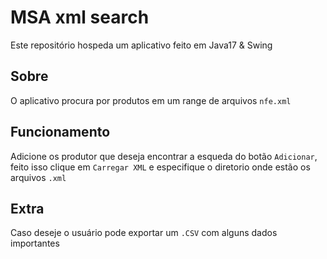 # MSA xml search
Este repositório hospeda um aplicativo feito em Java17 & Swing

## Sobre
O aplicativo procura por produtos em um range de arquivos `nfe.xml`

## Funcionamento
Adicione os produtor que deseja encontrar a esqueda do botão `Adicionar`, feito isso 
clique em `Carregar XML` e especifique o diretorio onde estão os arquivos `.xml`

## Extra
Caso deseje o usuário pode exportar um `.CSV` com alguns dados importantes
